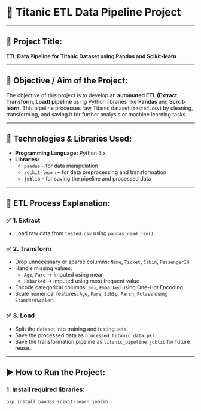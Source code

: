 # 🚀 Titanic ETL Data Pipeline Project

---

## 📌 Project Title:
**ETL Data Pipeline for Titanic Dataset using Pandas and Scikit-learn**

---

## 🎯 Objective / Aim of the Project:

The objective of this project is to develop an **automated ETL (Extract, Transform, Load) pipeline** using Python libraries like **Pandas** and **Scikit-learn**. This pipeline processes raw Titanic dataset (`tested.csv`) by cleaning, transforming, and saving it for further analysis or machine learning tasks.

---

## 🧰 Technologies & Libraries Used:

- **Programming Language:** Python 3.x  
- **Libraries:**
  - `pandas` – for data manipulation
  - `scikit-learn` – for data preprocessing and transformation
  - `joblib` – for saving the pipeline and processed data

---

## 🔄 ETL Process Explanation:

### ✅ 1. Extract
- Load raw data from `tested.csv` using `pandas.read_csv()`.

### ✅ 2. Transform
- Drop unnecessary or sparse columns: `Name`, `Ticket`, `Cabin`, `PassengerId`.
- Handle missing values:
  - `Age`, `Fare` → imputed using mean
  - `Embarked` → imputed using most frequent value
- Encode categorical columns: `Sex`, `Embarked` using One-Hot Encoding.
- Scale numerical features: `Age`, `Fare`, `SibSp`, `Parch`, `Pclass` using `StandardScaler`.

### ✅ 3. Load
- Split the dataset into training and testing sets.
- Save the processed data as `processed_titanic_data.pkl`.
- Save the transformation pipeline as `titanic_pipeline.joblib` for future reuse.

---

## ▶️ How to Run the Project:

### 1. Install required libraries:

```bash
pip install pandas scikit-learn joblib
